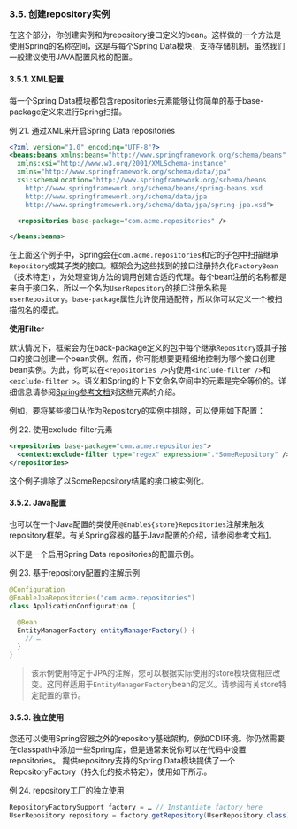### 3.5. 创建repository实例

在这个部分，你创建实例和为repository接口定义的bean。这样做的一个方法是使用Spring的名称空间，这是与每个Spring Data模块，支持存储机制，虽然我们一般建议使用JAVA配置风格的配置。 

#### 3.5.1. XML配置

每一个Spring Data模块都包含repositories元素能够让你简单的基于base-package定义来进行Spring扫描。

例 21. 通过XML来开启Spring Data repositories
```xml
<?xml version="1.0" encoding="UTF-8"?>
<beans:beans xmlns:beans="http://www.springframework.org/schema/beans"
  xmlns:xsi="http://www.w3.org/2001/XMLSchema-instance"
  xmlns="http://www.springframework.org/schema/data/jpa"
  xsi:schemaLocation="http://www.springframework.org/schema/beans
    http://www.springframework.org/schema/beans/spring-beans.xsd
    http://www.springframework.org/schema/data/jpa
    http://www.springframework.org/schema/data/jpa/spring-jpa.xsd">

  <repositories base-package="com.acme.repositories" />

</beans:beans>
```
在上面这个例子中，Spring会在`com.acme.repositories`和它的子包中扫描继承`Repository`或其子类的接口。框架会为这些找到的接口注册持久化`FactoryBean`（技术特定），为处理查询方法的调用创建合适的代理。每个bean注册的名称都是来自于接口名，所以一个名为`UserRepository`的接口注册名称是`userRepository`。`base-package`属性允许使用通配符，所以你可以定义一个被扫描包名的模式。

**使用Filter**

默认情况下，框架会为在back-package定义的包中每个继承`Repository`或其子接口的接口创建一个bean实例。然而，你可能想要更精细地控制为哪个接口创建bean实例。为此，你可以在`<repositories />`内使用`<include-filter />`和`<exclude-filter >`。语义和Spring的上下文命名空间中的元素是完全等价的。详细信息请参阅[Spring参考文档](https://docs.spring.io/spring/docs/5.0.2.RELEASE/spring-framework-reference/core.html#beans-scanning-filters)对这些元素的介绍。

例如，要将某些接口从作为Repository的实例中排除，可以使用如下配置：

例 22. 使用exclude-filter元素
```xml
<repositories base-package="com.acme.repositories">
  <context:exclude-filter type="regex" expression=".*SomeRepository" />
</repositories>
```

这个例子排除了以SomeRepository结尾的接口被实例化。

#### 3.5.2. Java配置

也可以在一个Java配置的类使用`@Enable${store}Repositories`注解来触发repository框架。有关Spring容器的基于Java配置的介绍，请参阅参考文档[1](https://docs.spring.io/spring-data/jpa/docs/current/reference/html/#_footnote_1)。

以下是一个启用Spring Data repositories的配置示例。

例 23. 基于repository配置的注解示例

```java
@Configuration
@EnableJpaRepositories("com.acme.repositories")
class ApplicationConfiguration {

  @Bean
  EntityManagerFactory entityManagerFactory() {
    // …
  }
}
```

> 该示例使用特定于JPA的注解，您可以根据实际使用的store模块做相应改变。这同样适用于`EntityManagerFactory`bean的定义。请参阅有关store特定配置的章节。

#### 3.5.3. 独立使用

您还可以使用Spring容器之外的repository基础架构，例如CDI环境。你仍然需要在classpath中添加一些Spring库，但是通常来说你可以在代码中设置repositories。
提供repository支持的Spring Data模块提供了一个RepositoryFactory（持久化的技术特定），使用如下所示。

例 24. repository工厂的独立使用

```java
RepositoryFactorySupport factory = … // Instantiate factory here
UserRepository repository = factory.getRepository(UserRepository.class);
```










